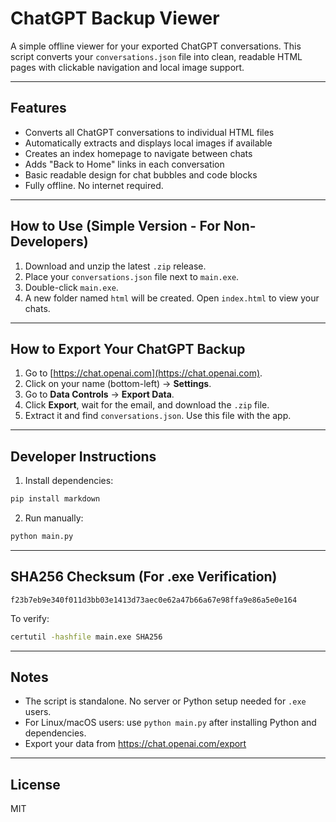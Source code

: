 # ChatGPT Backup Viewer

A simple offline viewer for your exported ChatGPT conversations. This script converts your `conversations.json` file into clean, readable HTML pages with clickable navigation and local image support.

---

## Features

- Converts all ChatGPT conversations to individual HTML files
- Automatically extracts and displays local images if available
- Creates an index homepage to navigate between chats
- Adds "Back to Home" links in each conversation
- Basic readable design for chat bubbles and code blocks
- Fully offline. No internet required.

---

## How to Use (Simple Version - For Non-Developers)

1. Download and unzip the latest `.zip` release.
2. Place your `conversations.json` file next to `main.exe`.
3. Double-click `main.exe`.
4. A new folder named `html` will be created. Open `index.html` to view your chats.

---

## How to Export Your ChatGPT Backup

1. Go to [https://chat.openai.com](https://chat.openai.com).
2. Click on your name (bottom-left) → **Settings**.
3. Go to **Data Controls** → **Export Data**.
4. Click **Export**, wait for the email, and download the `.zip` file.
5. Extract it and find `conversations.json`. Use this file with the app.

---

## Developer Instructions

1. Install dependencies:

```bash
pip install markdown
```

2. Run manually:

```bash
python main.py
```

---

## SHA256 Checksum (For .exe Verification)

```
f23b7eb9e340f011d3bb03e1413d73aec0e62a47b66a67e98ffa9e86a5e0e164
```

To verify:

```bash
certutil -hashfile main.exe SHA256
```

---

## Notes

- The script is standalone. No server or Python setup needed for `.exe` users.
- For Linux/macOS users: use `python main.py` after installing Python and dependencies.
- Export your data from https://chat.openai.com/export

---

## License

MIT
